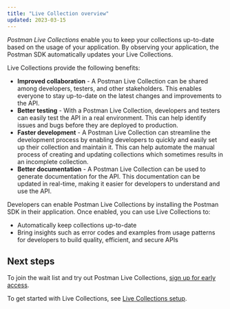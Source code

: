 ```yaml
---
title: "Live Collection overview"
updated: 2023-03-15
---
```


_Postman Live Collections_ enable you to keep your collections up-to-date based on the usage of your application. By observing your application, the Postman SDK automatically updates your Live Collections.

Live Collections provide the following benefits:

* **Improved collaboration** - A Postman Live Collection can be shared among developers, testers, and other stakeholders. This enables everyone to stay up-to-date on the latest changes and improvements to the API.
* **Better testing** - With a Postman Live Collection, developers and testers can easily test the API in a real environment. This can help identify issues and bugs before they are deployed to production.
* **Faster development** - A Postman Live Collection can streamline the development process by enabling developers to quickly and easily set up their collection and maintain it. This can help automate the manual process of creating and updating collections which sometimes results in an incomplete collection.
* **Better documentation** -  A Postman Live Collection can be used to generate documentation for the API. This documentation can be updated in real-time, making it easier for developers to understand and use the API.

Developers can enable Postman Live Collections by installing the Postman SDK in their application. Once enabled, you can use Live Collections to:

* Automatically keep collections up-to-date
* Bring insights such as error codes and examples from usage patterns for developers to build quality, efficient, and secure APIs

## Next steps

To join the wait list and try out Postman Live Collections, [sign up for early access](https://www.postman.com/lp/postman-live-collections/).

To get started with Live Collections, see [Live Collections setup](/docs/collections/live-collections/live-collections-setup/).
